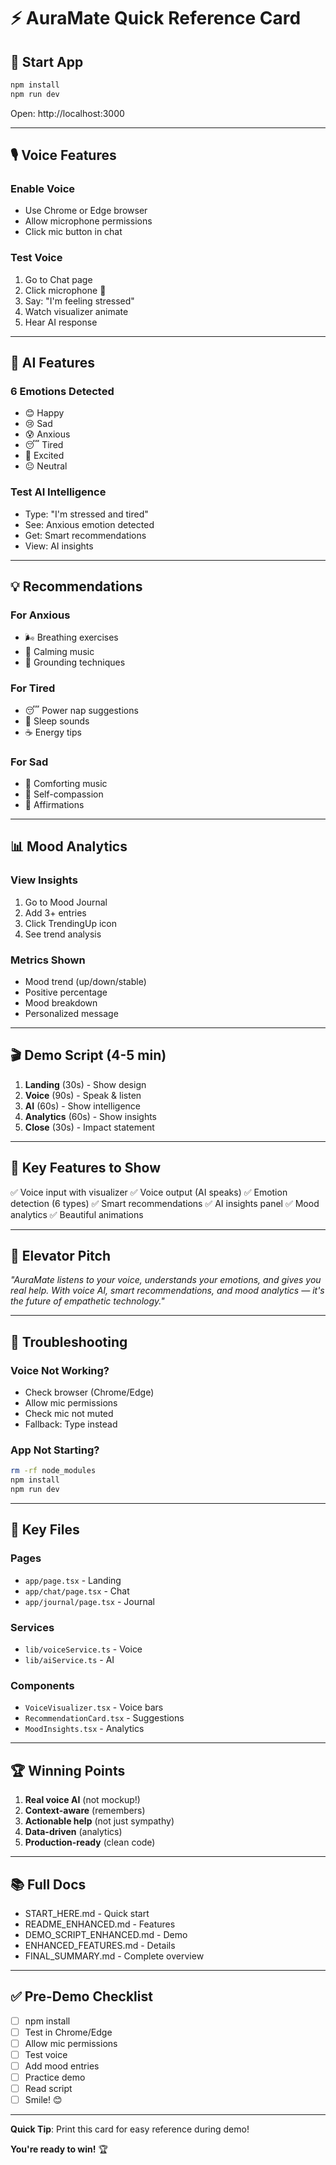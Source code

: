 # ⚡ AuraMate Quick Reference Card

## 🚀 Start App
```bash
npm install
npm run dev
```
Open: http://localhost:3000

---

## 🎙️ Voice Features

### Enable Voice
- Use Chrome or Edge browser
- Allow microphone permissions
- Click mic button in chat

### Test Voice
1. Go to Chat page
2. Click microphone 🎤
3. Say: "I'm feeling stressed"
4. Watch visualizer animate
5. Hear AI response

---

## 🤖 AI Features

### 6 Emotions Detected
- 😊 Happy
- 😢 Sad
- 😰 Anxious
- 😴 Tired
- 🤩 Excited
- 😐 Neutral

### Test AI Intelligence
- Type: "I'm stressed and tired"
- See: Anxious emotion detected
- Get: Smart recommendations
- View: AI insights

---

## 💡 Recommendations

### For Anxious
- 🌬️ Breathing exercises
- 🎵 Calming music
- 🧘 Grounding techniques

### For Tired
- 😴 Power nap suggestions
- 🎵 Sleep sounds
- ☕ Energy tips

### For Sad
- 🎵 Comforting music
- 💙 Self-compassion
- 💬 Affirmations

---

## 📊 Mood Analytics

### View Insights
1. Go to Mood Journal
2. Add 3+ entries
3. Click TrendingUp icon
4. See trend analysis

### Metrics Shown
- Mood trend (up/down/stable)
- Positive percentage
- Mood breakdown
- Personalized message

---

## 🎬 Demo Script (4-5 min)

1. **Landing** (30s) - Show design
2. **Voice** (90s) - Speak & listen
3. **AI** (60s) - Show intelligence
4. **Analytics** (60s) - Show insights
5. **Close** (30s) - Impact statement

---

## 🎯 Key Features to Show

✅ Voice input with visualizer
✅ Voice output (AI speaks)
✅ Emotion detection (6 types)
✅ Smart recommendations
✅ AI insights panel
✅ Mood analytics
✅ Beautiful animations

---

## 💬 Elevator Pitch

*"AuraMate listens to your voice, understands your emotions, and gives you real help. With voice AI, smart recommendations, and mood analytics — it's the future of empathetic technology."*

---

## 🐛 Troubleshooting

### Voice Not Working?
- Check browser (Chrome/Edge)
- Allow mic permissions
- Check mic not muted
- Fallback: Type instead

### App Not Starting?
```bash
rm -rf node_modules
npm install
npm run dev
```

---

## 📁 Key Files

### Pages
- `app/page.tsx` - Landing
- `app/chat/page.tsx` - Chat
- `app/journal/page.tsx` - Journal

### Services
- `lib/voiceService.ts` - Voice
- `lib/aiService.ts` - AI

### Components
- `VoiceVisualizer.tsx` - Voice bars
- `RecommendationCard.tsx` - Suggestions
- `MoodInsights.tsx` - Analytics

---

## 🏆 Winning Points

1. **Real voice AI** (not mockup!)
2. **Context-aware** (remembers)
3. **Actionable help** (not just sympathy)
4. **Data-driven** (analytics)
5. **Production-ready** (clean code)

---

## 📚 Full Docs

- START_HERE.md - Quick start
- README_ENHANCED.md - Features
- DEMO_SCRIPT_ENHANCED.md - Demo
- ENHANCED_FEATURES.md - Details
- FINAL_SUMMARY.md - Complete overview

---

## ✅ Pre-Demo Checklist

- [ ] npm install
- [ ] Test in Chrome/Edge
- [ ] Allow mic permissions
- [ ] Test voice
- [ ] Add mood entries
- [ ] Practice demo
- [ ] Read script
- [ ] Smile! 😊

---

**Quick Tip**: Print this card for easy reference during demo!

**You're ready to win!** 🏆
